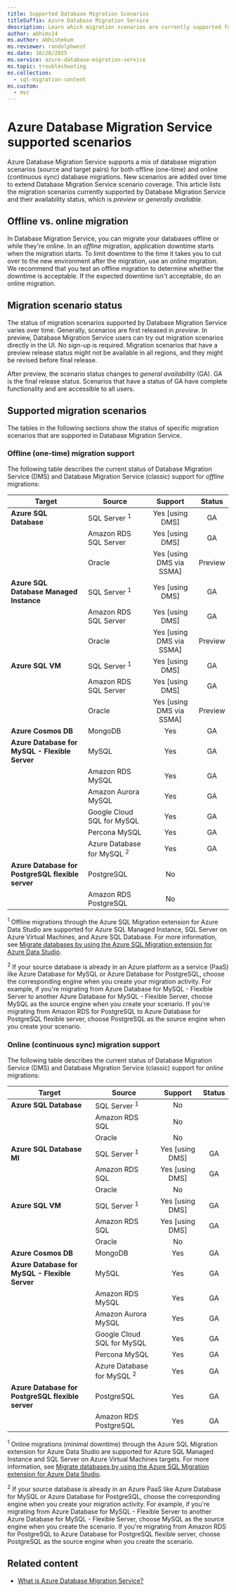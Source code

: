```yaml
---
title: Supported Database Migration Scenarios
titleSuffix: Azure Database Migration Service
description: Learn which migration scenarios are currently supported for Azure Database Migration Service and their availability status.
author: abhims14
ms.author: abhishekum
ms.reviewer: randolphwest
ms.date: 10/28/2025
ms.service: azure-database-migration-service
ms.topic: troubleshooting
ms.collection:
  - sql-migration-content
ms.custom:
  - mvc
---
```


# Azure Database Migration Service supported scenarios

Azure Database Migration Service supports a mix of database migration scenarios (source and target pairs) for both offline (one-time) and online (continuous sync) database migrations. New scenarios are added over time to extend Database Migration Service scenario coverage. This article lists the migration scenarios currently supported by Database Migration Service and their availability status, which is *preview* or *generally available*.

## Offline vs. online migration

In Database Migration Service, you can migrate your databases offline or while they're online. In an *offline* migration, application downtime starts when the migration starts. To limit downtime to the time it takes you to cut over to the new environment after the migration, use an *online* migration. We recommend that you test an offline migration to determine whether the downtime is acceptable. If the expected downtime isn't acceptable, do an online migration.

## Migration scenario status

The status of migration scenarios supported by Database Migration Service varies over time. Generally, scenarios are first released in *preview*. In preview, Database Migration Service users can try out migration scenarios directly in the UI. No sign-up is required. Migration scenarios that have a preview release status might not be available in all regions, and they might be revised before final release.

After preview, the scenario status changes to *general availability* (GA). GA is the final release status. Scenarios that have a status of GA have complete functionality and are accessible to all users.

## Supported migration scenarios

The tables in the following sections show the status of specific migration scenarios that are supported in Database Migration Service.

### Offline (one-time) migration support

The following table describes the current status of Database Migration Service (DMS) and Database Migration Service (classic) support for *offline* migrations:

| Target | Source | Support | Status |
| --- | --- | :---: | :---: |
| **Azure SQL Database** | SQL Server <sup>1</sup> | Yes [using DMS] | GA |
| | Amazon RDS SQL Server | Yes [using DMS] | GA |
| | Oracle | Yes [using DMS via SSMA] | Preview |
| **Azure SQL Database Managed Instance** | SQL Server <sup>1</sup> | Yes [using DMS] | GA |
| | Amazon RDS SQL Server | Yes [using DMS] | GA |
| | Oracle | Yes [using DMS via SSMA] | Preview |
| **Azure SQL VM** | SQL Server <sup>1</sup> | Yes [using DMS] | GA |
| | Amazon RDS SQL Server | Yes [using DMS] | GA |
| | Oracle | Yes [using DMS via SSMA] | Preview |
| **Azure Cosmos DB** | MongoDB | Yes | GA |
| **Azure Database for MySQL - Flexible Server** | MySQL | Yes | GA |
| | Amazon RDS MySQL | Yes | GA |
| | Amazon Aurora MySQL | Yes | GA |
| | Google Cloud SQL for MySQL | Yes | GA |
| | Percona MySQL | Yes | GA |
| | Azure Database for MySQL <sup>2</sup> | Yes | GA |
| **Azure Database for PostgreSQL flexible server** | PostgreSQL | No | |
| | Amazon RDS PostgreSQL | No | |

<sup>1</sup> Offline migrations through the Azure SQL Migration extension for Azure Data Studio are supported for Azure SQL Managed Instance, SQL Server on Azure Virtual Machines, and Azure SQL Database. For more information, see [Migrate databases by using the Azure SQL Migration extension for Azure Data Studio](migration-using-azure-data-studio.md).

<sup>2</sup> If your source database is already in an Azure platform as a service (PaaS) like Azure Database for MySQL or Azure Database for PostgreSQL, choose the corresponding engine when you create your migration activity. For example, if you're migrating from Azure Database for MySQL - Flexible Server to another Azure Database for MySQL - Flexible Server, choose MySQL as the source engine when you create your scenario. If you're migrating from Amazon RDS for PostgreSQL to Azure Database for PostgreSQL flexible server, choose PostgreSQL as the source engine when you create your scenario.

### Online (continuous sync) migration support

The following table describes the current status of Database Migration Service (DMS) and Database Migration Service (classic) support for *online* migrations:

| Target | Source | Support | Status |
| --- | --- | :---: | :---: |
| **Azure SQL Database** | SQL Server <sup>1</sup> | No | |
| | Amazon RDS SQL | No | |
| | Oracle | No | |
| **Azure SQL Database MI** | SQL Server <sup>1</sup> | Yes [using DMS] | GA |
| | Amazon RDS SQL | Yes [using DMS] | GA |
| | Oracle | No | |
| **Azure SQL VM** | SQL Server <sup>1</sup> | Yes [using DMS] | GA |
| | Amazon RDS SQL | Yes [using DMS] | GA |
| | Oracle | No | |
| **Azure Cosmos DB** | MongoDB | Yes | GA |
| **Azure Database for MySQL - Flexible Server** | MySQL | Yes | GA |
| | Amazon RDS MySQL | Yes | GA |
| | Amazon Aurora MySQL | Yes | GA |
| | Google Cloud SQL for MySQL | Yes | GA |
| | Percona MySQL | Yes | GA |
| | Azure Database for MySQL <sup>2</sup> | Yes | GA |
| **Azure Database for PostgreSQL flexible server** | PostgreSQL | Yes | GA |
| | Amazon RDS PostgreSQL | Yes | GA |

<sup>1</sup> Online migrations (minimal downtime) through the Azure SQL Migration extension for Azure Data Studio are supported for Azure SQL Managed Instance and SQL Server on Azure Virtual Machines targets. For more information, see [Migrate databases by using the Azure SQL Migration extension for Azure Data Studio](migration-using-azure-data-studio.md).

<sup>2</sup> If your source database is already in an Azure PaaS like Azure Database for MySQL or Azure Database for PostgreSQL, choose the corresponding engine when you create your migration activity. For example, if you're migrating from Azure Database for MySQL - Flexible Server to another Azure Database for MySQL - Flexible Server, choose MySQL as the source engine when you create the scenario. If you're migrating from Amazon RDS for PostgreSQL to Azure Database for PostgreSQL flexible server, choose PostgreSQL as the source engine when you create the scenario.

## Related content

- [What is Azure Database Migration Service?](dms-overview.md)
